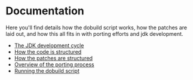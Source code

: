 # Documentation

Here you'll find details how the dobuild script works, how the patches are
laid out, and how this all fits in with porting efforts and jdk development.

* [The JDK development cycle](jdk-dev-cycle.md)
* [How the code is structured](code-structure.md)
* [How the patches are structured](patch-structure.md)
* [Overview of the porting process](porting-process.md)
* [Running the dobuild script](running-dobuild.md)
